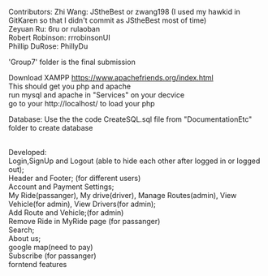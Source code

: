 Contributors:
Zhi Wang: JStheBest or zwang198 (I used my hawkid in GitKaren so that I didn't commit as JStheBest most of time)\
Zeyuan Ru: 6ru or rulaoban \
Robert Robinson: rrrobinsonUI \
Phillip DuRose: PhillyDu

'Group7' folder is the final submission

Download XAMPP https://www.apachefriends.org/index.html \
This should get you php and apache \
run mysql and apache in "Services" on your decvice\
go to your http://localhost/ to load your php 

Database: Use the the code CreateSQL.sql file from "DocumentationEtc" folder to create database 

\
Developed:\
Login,SignUp and Logout (able to hide each other after logged in or logged out);\
Header and Footer; (for different users)\
Account and Payment Settings;\
My Ride(passanger), My drive(driver), Manage Routes(admin), View Vehicle(for admin), View Drivers(for admin);\
Add Route and Vehicle;(for admin)\
Remove Ride in MyRide page (for passanger)\
Search;\
About us;\
google map(need to pay)\
Subscribe (for passanger)\
forntend features
